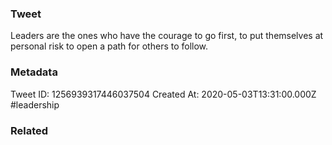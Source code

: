 ### Tweet
Leaders are the ones who have the courage to go first, to put themselves at personal risk to open a path for others to follow.

### Metadata
Tweet ID: 1256939317446037504
Created At: 2020-05-03T13:31:00.000Z
#leadership

### Related

